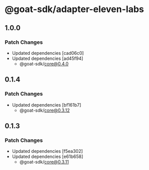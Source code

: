 # @goat-sdk/adapter-eleven-labs

## 1.0.0

### Patch Changes

- Updated dependencies [cad06c0]
- Updated dependencies [ad45f94]
  - @goat-sdk/core@0.4.0

## 0.1.4

### Patch Changes

- Updated dependencies [bf161b7]
  - @goat-sdk/core@0.3.12

## 0.1.3

### Patch Changes

- Updated dependencies [f5ea302]
- Updated dependencies [e61b658]
  - @goat-sdk/core@0.3.11
